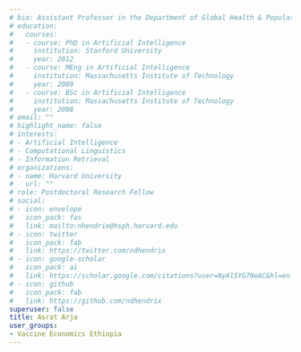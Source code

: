 ```yaml
---
# bio: Assistant Professor in the Department of Global Health & Population at Harvard University's T.H. Chan School of Public Health
# education:
#   courses:
#   - course: PhD in Artificial Intelligence
#     institution: Stanford University
#     year: 2012
#   - course: MEng in Artificial Intelligence
#     institution: Massachusetts Institute of Technology
#     year: 2009
#   - course: BSc in Artificial Intelligence
#     institution: Massachusetts Institute of Technology
#     year: 2008
# email: ""
# highlight_name: false
# interests:
# - Artificial Intelligence
# - Computational Linguistics
# - Information Retrieval
# organizations:
# - name: Harvard University
#   url: ""
# role: Postdoctoral Research Fellow
# social:
# - icon: envelope
#   icon_pack: fas
#   link: mailto:nhendrix@hsph.harvard.edu
# - icon: twitter
#   icon_pack: fab
#   link: https://twitter.com/ndhendrix
# - icon: google-scholar
#   icon_pack: ai
#   link: https://scholar.google.com/citations?user=NyAlSYG7NeAC&hl=en
# - icon: github
#   icon_pack: fab
#   link: https://github.com/ndhendrix
superuser: false
title: Asrat Arja
user_groups:
- Vaccine Economics Ethiopia
---
```



